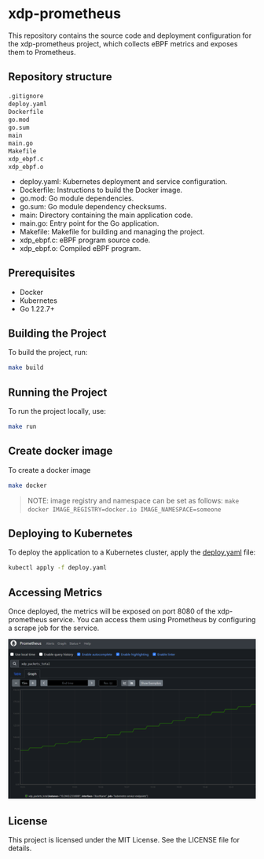 # xdp-prometheus
This repository contains the source code and deployment configuration for the xdp-prometheus project, which collects eBPF metrics and exposes them to Prometheus.

## Repository structure
```
.gitignore
deploy.yaml
Dockerfile
go.mod
go.sum
main
main.go
Makefile
xdp_ebpf.c
xdp_ebpf.o
```

* deploy.yaml: Kubernetes deployment and service configuration.
* Dockerfile: Instructions to build the Docker image.
* go.mod: Go module dependencies.
* go.sum: Go module dependency checksums.
* main: Directory containing the main application code.
* main.go: Entry point for the Go application.
* Makefile: Makefile for building and managing the project.
* xdp_ebpf.c: eBPF program source code.
* xdp_ebpf.o: Compiled eBPF program.

## Prerequisites

* Docker
* Kubernetes
* Go 1.22.7+

## Building the Project
To build the project, run:

```sh
make build
```

## Running the Project
To run the project locally, use:

```sh
make run
```

## Create docker image
To create a docker image

```sh
make docker
```

>NOTE: image registry and namespace can be set as follows: `make docker IMAGE_REGISTRY=docker.io IMAGE_NAMESPACE=someone`


## Deploying to Kubernetes
To deploy the application to a Kubernetes cluster, apply the [deploy.yaml](deploy.yaml) file:

```sh
kubectl apply -f deploy.yaml
```

## Accessing Metrics
Once deployed, the metrics will be exposed on port 8080 of the xdp-prometheus service. You can access them using Prometheus by configuring a scrape job for the service.

![Prometheus](prometheus.png)

## License
This project is licensed under the MIT License. See the LICENSE file for details.